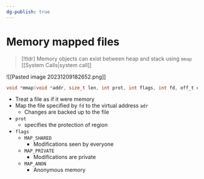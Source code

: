 ```yaml
---
dg-publish: true
---
```

# Memory mapped files

> [!tldr] Memory objects can exist between heap and stack using `mmap` [[System Calls|system call]]

![[Pasted image 20231209182652.png]]
```c
void *mmap(void *addr, size_t len, int prot, int flags, int fd, off_t offset);
```
* Treat a file as if it were memory
* Map the file specified by `fd` to the virtual address `adr` 
	* Changes are backed up to the file
* `prot`
	* specifies the protection of region
* `flags`
	* `MAP_SHARED`
		* Modifications seen by everyone
	* `MAP_PRIVATE`
		* Modifications are private
	* `MAP_ANON`
		* Anonymous memory